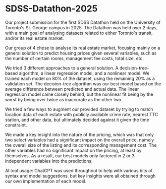 # SDSS-Datathon-2025

Our project submission for the first SDSS Datathon held on the University of Toronto's St. George campus in 2025.
The Datathon was held over 2 days, with a main goal of analysing datasets related to either Toronto's transit, and/or its real estate market.

Our group of 4 chose to analyse its real estate market, focusing mainly on a general solution to predict housing prices given several variables, such as the number of certain rooms, management fee costs, total size, etc.

We tried 3 different approaches to a general solution. A decision-tree-based algorithm, a linear regression model, and a nonlinear model. We trained each model on 80% of the dataset, using the remaining 20% as a validation set. The decision-tree algorithm was our best model based on the average difference between predicted and actual data. The linear regression model came closely behind, but the nonlinear fit being by the worst by being over twice as inaccurate as the other two.

We tried a few ways to augment our provided dataset by trying to match location data of each estate with publicly available crime rate, nearest TTC station, and other data, but ultimately decided against it given the time constraint.

We made a key insight into the nature of the pricing, which was that only two select variables had a significant impact on the overall price, namely the overall size of the listing and its corresponding management cost. The other variables had no significant impact on the pricing, at least by themselves. As a result, our best models only factored in 2 or 3 independent variables into the predictions.

AI tool usage: ChatGPT was used throughout to help with various bits of syntax and model suggestions, but key insights were all obtained through our own implementation of each model.